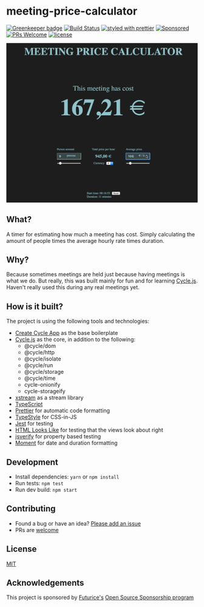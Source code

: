 # meeting-price-calculator

[![Greenkeeper badge](https://badges.greenkeeper.io/olpeh/meeting-price-calculator.svg)](https://greenkeeper.io/)
[![Build Status](https://travis-ci.org/olpeh/meeting-price-calculator.svg?branch=master)](https://travis-ci.org/olpeh/meeting-price-calculator) [![styled with prettier](https://img.shields.io/badge/styled_with-prettier-ff69b4.svg)](https://github.com/prettier/prettier)
[![Sponsored](https://img.shields.io/badge/chilicorn-sponsored-brightgreen.svg?logo=data%3Aimage%2Fpng%3Bbase64%2CiVBORw0KGgoAAAANSUhEUgAAAA4AAAAPCAMAAADjyg5GAAABqlBMVEUAAAAzmTM3pEn%2FSTGhVSY4ZD43STdOXk5lSGAyhz41iz8xkz2HUCWFFhTFFRUzZDvbIB00Zzoyfj9zlHY0ZzmMfY0ydT0zjj92l3qjeR3dNSkoZp4ykEAzjT8ylUBlgj0yiT0ymECkwKjWqAyjuqcghpUykD%2BUQCKoQyAHb%2BgylkAyl0EynkEzmkA0mUA3mj86oUg7oUo8n0k%2FS%2Bw%2Fo0xBnE5BpU9Br0ZKo1ZLmFZOjEhesGljuzllqW50tH14aS14qm17mX9%2Bx4GAgUCEx02JySqOvpSXvI%2BYvp2orqmpzeGrQh%2Bsr6yssa2ttK6v0bKxMBy01bm4zLu5yry7yb29x77BzMPCxsLEzMXFxsXGx8fI3PLJ08vKysrKy8rL2s3MzczOH8LR0dHW19bX19fZ2dna2trc3Nzd3d3d3t3f39%2FgtZTg4ODi4uLj4%2BPlGxLl5eXm5ubnRzPn5%2Bfo6Ojp6enqfmzq6urr6%2Bvt7e3t7u3uDwvugwbu7u7v6Obv8fDz8%2FP09PT2igP29vb4%2BPj6y376%2Bu%2F7%2Bfv9%2Ff39%2Fv3%2BkAH%2FAwf%2FtwD%2F9wCyh1KfAAAAKXRSTlMABQ4VGykqLjVCTVNgdXuHj5Kaq62vt77ExNPX2%2Bju8vX6%2Bvr7%2FP7%2B%2FiiUMfUAAADTSURBVAjXBcFRTsIwHAfgX%2FtvOyjdYDUsRkFjTIwkPvjiOTyX9%2FAIJt7BF570BopEdHOOstHS%2BX0s439RGwnfuB5gSFOZAgDqjQOBivtGkCc7j%2B2e8XNzefWSu%2BsZUD1QfoTq0y6mZsUSvIkRoGYnHu6Yc63pDCjiSNE2kYLdCUAWVmK4zsxzO%2BQQFxNs5b479NHXopkbWX9U3PAwWAVSY%2FpZf1udQ7rfUpQ1CzurDPpwo16Ff2cMWjuFHX9qCV0Y0Ok4Jvh63IABUNnktl%2B6sgP%2BARIxSrT%2FMhLlAAAAAElFTkSuQmCC)](http://spiceprogram.org/oss-sponsorship)
[![PRs Welcome](https://img.shields.io/badge/PRs-welcome-brightgreen.svg)](https://github.com/olpeh/meeting-price-calculator/pulls)
[![license](http://img.shields.io/badge/license-MIT-brightgreen.svg?style=flat)](https://github.com/olpeh/meeting-price-calculator/blob/master/LICENSE)

![Meeting Price Calculator GIF](meeting-price-calculator.gif)

## What?

A timer for estimating how much a meeting has cost.
Simply calculating the amount of people times the average hourly rate times duration.

## Why?

Because sometimes meetings are held just because having meetings is what we do.
But really, this was built mainly for fun and for learning [Cycle.js](https://cycle.js.org/).
Haven't really used this during any real meetings yet.

## How is it built?

The project is using the following tools and technologies:

* [Create Cycle App](https://github.com/cyclejs-community/create-cycle-app) as the base boilerplate
* [Cycle.js](https://cycle.js.org/) as the core, in addition to the following:
  * @cycle/dom
  * @cycle/http
  * @cycle/isolate
  * @cycle/run
  * @cycle/storage
  * @cycle/time
  * cycle-onionify
  * cycle-storageify
* [xstream](http://staltz.github.io/xstream/) as a stream library
* [TypeScript](http://www.typescriptlang.org/)
* [Prettier](http://prettier.io/) for automatic code formatting
* [TypeStyle](https://typestyle.github.io/) for CSS-in-JS
* [Jest](https://github.com/facebook/jest) for testing
* [HTML Looks Like](https://github.com/staltz/html-looks-like) for testing that the views look about right
* [jsverify](https://github.com/jsverify/jsverify) for property based testing
* [Moment](http://momentjs.com/) for date and duration formatting

## Development

* Install dependencies: `yarn` or `npm install`
* Run tests: `npm test`
* Run dev build: `npm start`

## Contributing

* Found a bug or have an idea? [Please add an issue](https://github.com/olpeh/meeting-price-calculator/issues)
* PRs are [welcome](https://github.com/olpeh/meeting-price-calculator/pulls)

## License

[MIT](LICENSE)

## Acknowledgements

This project is sponsored by [Futurice's](https://futurice.com/) [Open Source Sponsorship program](http://spiceprogram.org/oss-sponsorship)
